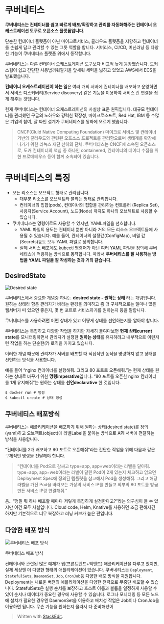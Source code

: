 # 쿠버네티스

**쿠버네티스는 컨테이너를 쉽고 빠르게 배포/확장하고 관리를 자동화해주는 컨테이너 오케스트레이션 도구로 오픈소스 플랫폼입니다.**

단순한 컨테이너 플랫폼이 아닌 마이크로서비스, 클라우드 플랫폼을 지향하고 컨테이너를 손쉽게 담고 관리할 수 있는 그릇 역할을 합니다. 서버리스, CI/CD, 머신러닝 등 다양한 기능이 쿠버네티스 플랫폼 위에서 동작합니다.

쿠버네티스는 다른 컨테이너 오케스트레이션 도구보다 비교적 늦게 등장했습니다. 도커 스웜이 쉽고 간단한 사용법끼워팔기을 앞세워 세력을 넓히고 있었고 AWS에서 ECS을 발표했습니다.

**컨테이너 오케스트레이션이 하는 일**은 여러 개의 서버에 컨테이너를 배포하고 운영하면서 서비스 디스커버리(Service discovery) 같은 기능을 이용하여 서비스 간 연결을 쉽게 해주는 것입니다. 

현재 쿠버네티스는 컨테이너 오케스트레이션의 사실상 표준 원픽입니다. 대규모 컨테이너를 관리했던 구글의 노하우와 강력한 확장성, 마이크로소프트, Red Hat, IBM 등 수많은 기업의 참여, 잘 짜인 설계가 쿠버네티스를 왕좌에 오르게 했습니다.

> CNCF(Cluld Native Computing Foundation)
> 마이크로 서비스 및 컨테이너 기반의 쿨라우드와 관련된 오프소스 프로젝트를 관리함으로써 생태계를 확장해 나가기 위한 리눅스 재단 산하의 단체. 
> 쿠버네티스는 CNCF에 소속된 오픈소스로, 도커 컨테이너의 핵심 중 하나인 containered, 컨테이너의 데이터 수집을 위한 프로메테우스 등이 함께 소속되어 있습니다.

# 쿠버네티스의 특징

* 모든 리소스는 오브젝트 형태로 관리됩니다.
	* 대부분 리소스를 오브젝트라 불리는 형태로 관리합니다. 
	* 컨테이너의 집합(pods), 컨테이너의 집합을 관리하는 컨트롤러 (Replica Set), 사용자(Service Account), 노드(Node) 까지도 하나의 오브젝트로 사용할 수 있습니다.
* 쿠버네티스는 명령어로도 사용할 수 있지만, YAML파일을 선호합니다.
	*  YAML 파일의 용도는 컨테이너 뿐만 아니라 거의 모든 리소스 오브젝트들에 사용될 수 있습니다. 예를 들어, 컨테이너의 설정값(ConfigMap), 비밀 값(Secrets)등도 모두 YAML 파일로 정의합니다.
	* 실제 서비스 배포에도 kubectl 명령어가 아닌 여러 YAML 파일을 정의해 쿠버네티스에 적용하는 방식으로 동작합니다. 따라서 **쿠버네티스를 잘 사용하는 방법을 YAML 파일을 잘 작성하는 것과 거의 같습니다.**

## DesiredState

![Desired state](https://subicura.com/assets/article_images/2019-05-19-kubernetes-basic-1/desired-state.png)

쿠버네티스에서 중요한 개념중 하나는  **desired state - 원하는 상태**  라는 개념입니다. 원하는 상태라 함은 관리자가 바라는 환경을 의미하고 좀 더 구체적으로는 얼마나 많은 웹서버가 떠 있으면 좋은지, 몇 번 포트로 서비스하기를 원하는지 등을 말합니다.

 쿠버네티스를 사용하려면 어떤 상태가 있고 어떻게 상태를 선언하는지를 알아야 합니다.

쿠버네티스는 복잡하고 다양한 작업을 하지만 자세히 들여다보면  **현재 상태current state**를 모니터링하면서 관리자가 설정한  **원하는 상태**를 유지하려고 내부적으로 이런저런 작업을 하는 단순한(?) 로직을 가지고 있습니다.

이러한 개념 때문에 관리자가 서버를 배포할 때 직접적인 동작을 명령하지 않고 상태를 선언하는 방식을 사용합니다. 

예를 들어 “nginx 컨테이너를 실행해줘. 그리고 80 포트로 오픈해줘.”는 현재 상태를 원하는 상태로 바꾸기 위한  **명령imperative**입니다. 
“80 포트를 오픈한 nginx 컨테이너를 1개 유지해줘”는 원하는 상태를  **선언declarative**  한 것입니다.  

```
$ docker run # 명령
$ kubectl create # 상태 생성
```

## 쿠버네티스 배포방식

쿠버네티스는 애플리케이션을 배포하기 위해 원하는 상태(desired state)를 정의(yaml)하고  오브젝트(object)에 라벨Label을 붙이는 방식으로  API 서버에 전달하는 방식을 사용합니다.

“컨테이너를 2개 배포하고 80 포트로 오픈해줘”라는 간단한 작업을 위해 다음과 같은 구체적인 명령을 전달해야 합니다.

> “컨테이너를 Pod으로 감싸고 type=app, app=web이라는 라벨을 달아줘. type=app, app=web이라는 라벨이 달린 Pod이 2개 있는지 체크하고 없으면 Deployment Spec에 정의된 템플릿을 참고해서 Pod을 생성해줘. 그리고 해당 라벨을 가진 Pod을 바라보는 가상의 서비스 IP를 만들고 외부의 80 포트를 방금 만든 서비스 IP랑 연결해줘.”


음.. “정말 뭐 하나 배포할 때마다 저렇게 복잡하게 설정한다고?”라는 의구심이 들 수 있지만 이건 모두 사실입니다. Cloud code, Helm, Knative를 사용하면 조금 편해지긴 하지만 기본적으로 너무 복잡하고 러닝 커브가 높은 편입니다.

## 다양한 배포 방식

![쿠버네티스 배포 방식](https://subicura.com/assets/article_images/2019-05-19-kubernetes-basic-1/workload.png)

쿠버네티스 배포 방식

컨테이너와 관련된 많은 예제가 웹(프론트엔드+백엔드) 애플리케이션을 다루고 있지만, 실제 세상엔 더 다양한 형태의 애플리케이션이 있습니다. 쿠버네티스는  `Deployment`,  `StatefulSets`,  `DaemonSet`,  `Job`,  `CronJob`등 다양한 배포 방식을 지원합니다. Deployment는 새로운 버전의 애플리케이션을 다양한 전략으로 무중단 배포할 수 있습니다. StatefulSets은 실행 순서를 보장하고 호스트 이름과 볼륨을 일정하게 사용할 수 있어 순서나 데이터가 중요한 경우에 사용할 수 있습니다. 로그나 모니터링 등 모든 노드에 설치가 필요한 경우엔 DaemonSet을 이용하고 배치성 작업은 Job이나 CronJob을 이용하면 됩니다.  무슨 기능을 원하는지 몰라서 다 준비해놨어

> Written with [StackEdit](https://stackedit.io/).


<!--stackedit_data:
eyJoaXN0b3J5IjpbLTExODcwMzcyNDYsLTExNjIzNDE1MjEsNj
MzMDIxODUsLTExOTE2OTg3OSwtNzY4NTg3MDAsLTEyODY5Mjk4
MjIsMTc0NjAyNDcyMSw3MjcxMzAwODFdfQ==
-->